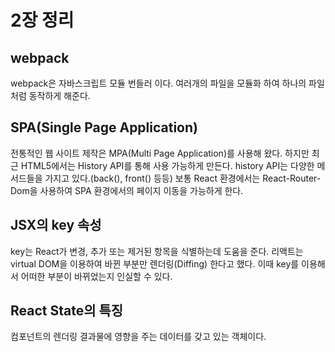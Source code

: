 # 2장 정리

## webpack
webpack은 자바스크립트 모듈 번들러 이다.
여러개의 파일을 모듈화 하여 하나의 파일처럼 동작하게 해준다.

## SPA(Single Page Application)
전통적인 웹 사이트 제작은 MPA(Multi Page Application)를 사용해 왔다.
하지만 최근 HTML5에서는 History API를 통해 사용 가능하게 만든다.
history API는 다양한 메서드들을 가지고 있다.(back(), front() 등등)
보통 React 환경에서는 React-Router-Dom을 사용하여 SPA 환경에서의 페이지 이동을 가능하게 한다.

## JSX의 key 속성
key는 React가 변경, 추가 또는 제거된 항목을 식별하는데 도움을 준다.
리액트는 virtual DOM을 이용하여 바뀐 부분만 렌더링(Diffing) 한다고 했다.
이때 key를 이용해서 어떠한 부분이 바뀌었는지 인실할 수 있다.

## React State의 특징
컴포넌트의 렌더링 결과물에 영향을 주는 데이터를 갖고 있는 객체이다.

